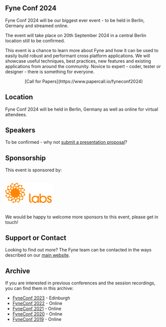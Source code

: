 ## Fyne Conf 2024

Fyne Conf 2024 will be our biggest ever event - to be held in Berlin, Germany and streamed online.

The event will take place on 20th September 2024 in a central Berlin location still to be confirmed.

This event is a chance to learn more about Fyne and how it can be used to
easily build robust and performant cross platform applications.
We will showcase useful techniques, best practices, new features and existing applications from around the community.
Novice to expert - coder, tester or designer - there is something for everyone.

<div style="text-align: center" class="button">
[Call for Papers](https://www.papercall.io/fyneconf2024)
</div>

## Location

Fyne Conf 2024 will be held in Berlin, Germany as well as online for virtual attendees.

## Speakers

To be confirmed - why not [submit a presentation proposal](https://www.papercall.io/fyneconf2024)?

## Sponsorship

This event is sponsored by:

<a href="https://fynelabs.com" style="text-decoration: none" alt="Fyne Labs" title="Fyne Labs"><img src="assets/img/fynelabs.png" style="padding: 14pt 0;" width="154" /></a>

We would be happy to welcome more sponsors to this event, please get in touch!

## Support or Contact

Looking to find out more? The Fyne team can be contacted
in the ways described on our [main website](https://fyne.io/#contact).


## Archive

If you are interested in previous conferences and the session recordings, you can find them in this archive:

* [FyneConf 2023](/archive/2023) - Edinburgh
* [FyneConf 2022](/archive/2022) - Online
* [FyneConf 2021](/archive/2021) - Online
* [FyneConf 2020](/archive/2020) - Online
* [FyneConf 2019](/archive/2019) - Online

